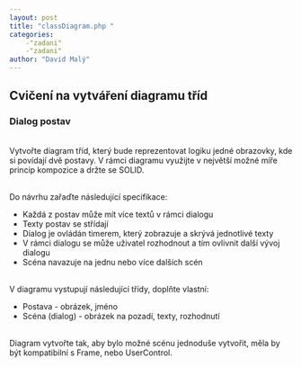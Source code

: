 ```yaml
---
layout: post
title: "classDiagram.php "
categories:
    -"zadani"
    -"zadani"
author: "David Malý"
--- 
```



## Cvičení na vytváření diagramu tříd

### Dialog postav


<br>    Vytvořte diagram tříd, který bude reprezentovat logiku jedné obrazovky, kde si povídají dvě postavy. V rámci diagramu využijte v největší možné míře princip kompozice a držte se SOLID.<br>



<br>    Do návrhu  zařaďte následující specifikace:<br>


- Každá z postav může mít více textů v rámci dialogu
- Texty postav se střídají
- Dialog je ovládán timerem, který zobrazuje a skrývá jednotlivé texty
- V rámci dialogu se může uživatel rozhodnout a tím ovlivnit další vývoj dialogu
- Scéna navazuje na jednu nebo více dalších scén



<br>    V diagramu vystupují následující třídy, doplňte vlastní:<br>


- Postava - obrázek, jméno
- Scéna (dialog) - obrázek na pozadí, texty, rozhodnutí



<br>    Diagram vytvořte tak, aby bylo možné scénu jednoduše vytvořit, měla by být kompatibilní s Frame, nebo UserControl.<br>

